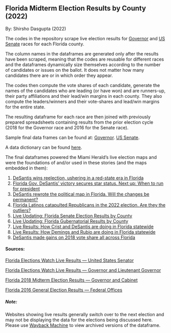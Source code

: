 ## Florida Midterm Election Results by County (2022)

By: Shirsho Dasgupta (2022)

The codes in the repository scrape live election results for [Governor]() and [US Senate]() races for each Florida county.

The column names in the dataframes are generated only after the results have been scraped, meaning that the codes are reusable for different races and the dataframes dynamically size themselves according to the number of candidates or issues on the ballot. It does not matter how many candidates there are or in which order they appear. 

The codes then compute the vote shares of each candidate, generate the names of the candidates who are leading (or have won) and are runners-up, their party affiliations and their lead/win margins in each county. They also compute the leaders/winners and their vote-shares and lead/win margins for the entire state. 

The resulting dataframe for each race are then joined with previously prepared spreadsheets containing results from the prior election cycle (2018 for the Governor race and 2016 for the Senate race). 

Sample final data frames can be found at:
[Governor]().
[US Senate]().

A data dictionary can be found [here](). 

The final dataframes powered the Miami Herald’s live election maps and were the foundations of and/or used in these stories (and the maps embedded in them):
1. [DeSantis wins reelection, ushering in a red-state era in Florida](https://www.miamiherald.com/news/politics-government/election/article268224252.html)
2. [Florida Gov. DeSantis’ victory secures star status. Next up: When to run for president](https://www.miamiherald.com/news/politics-government/election/article268224357.html)
3. [DeSantis rewrote the political map in Florida. Will the changes be permanent?](https://www.miamiherald.com/news/politics-government/state-politics/article268607662.html)
4. [Florida Latinos catapulted Republicans in the 2022 election. Are they the outliers?](https://www.miamiherald.com/news/politics-government/article268644252.html)
5. [Live Updating: Florida Senate Election Results by County](https://www.datawrapper.de/_/u2slr/)
6. [Live Updating: Florida Gubernatorial Results by County](https://www.datawrapper.de/_/2jFnd/)
7. [Live Results: How Crist and DeSantis are doing in Florida statewide](https://www.datawrapper.de/_/We3DK/)
8. [Live Results: How Demings and Rubio are doing in Florida statewide](https://www.datawrapper.de/_/v2ISI/)
9. [DeSantis made gains on 2018 vote share all across Florida](https://www.datawrapper.de/_/DmR4A/)

#### Sources:

[Florida Elections Watch Live Results — United States Senator](https://floridaelectionwatch.gov/ContestResultsByCounty/120000)

[Florida Elections Watch Live Results — Governor and Lieutenant Governor](https://floridaelectionwatch.gov/ContestResultsByCounty/160000)

[Florida 2018 Midterm Election Results — Governor and Cabinet](https://results.elections.myflorida.com/Index.asp?ElectionDate=11/6/2018&DATAMODE=)

[Florida 2016 General Election Results — Federal Offices](https://results.elections.myflorida.com/Index.asp?ElectionDate=11/8/2016&DATAMODE=)

##### Note: 
Websites showing live results generally switch over to the next election and may not be displaying the data for the elections being discussed here. Please use [Wayback Machine](https://archive.org/web/) to view archived versions of the dataframe. 
